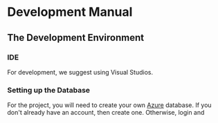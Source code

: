 # Development Manual

## The Development Environment
### IDE
For development, we suggest using Visual Studios.

### Setting up the Database
For the project, you will need to create your own [Azure](https://azure.microsoft.com/en-us/free/) database. 
If you don't already have an account, then create one. Otherwise, login and 
